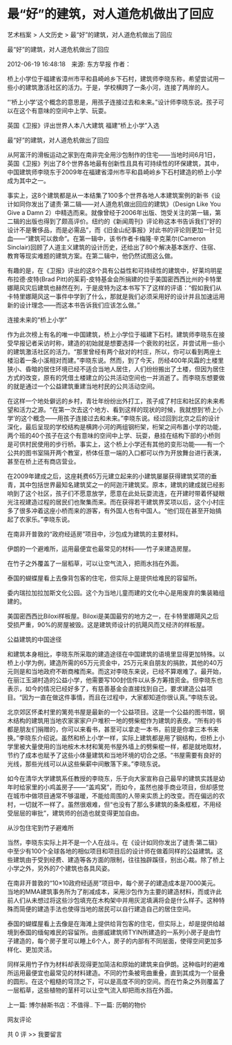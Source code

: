 # 最“好”的建筑，对人道危机做出了回应

艺术档案 > 人文历史 > 最“好”的建筑，对人道危机做出了回应

最“好”的建筑，对人道危机做出了回应

2012-06-19 16:48:18　来源: 东方早报 作者：



  桥上小学位于福建省漳州市平和县崎岭乡下石村，建筑师李晓东称，希望尝试用一些小的建筑激活社区的活力。于是，学校横跨了一条小河，连接了两岸的人。

“‘桥上小学’这个概念的意思是，用孩子连接过去和未来。”设计师李晓东说。孩子可以在这个有意味的空间中上学、玩耍。

英国《卫报》评出世界人本八大建筑 福建“桥上小学”入选

最“好”的建筑，对人道危机做出了回应

从阿富汗的滑板运动之家到在南非完全用沙包制作的住宅——当地时间6月1日，英国《卫报》列出了8个世界各地最有创新性且具有可持续性的环保建筑，其中，中国建筑师李晓东于2009年在福建省漳州市平和县崎岭乡下石村建造的桥上小学成为其中之一。

事实上，这8个建筑都是从一本结集了100多个世界各地人本建筑案例的新书《设计如同你发出了谴责·第二辑——对人道危机做出回应的建筑》（Design Like You Give a Damn 2）中精选而来。就像曾经于2006年出版、饱受关注的第一辑，第二辑的出版也得到了颇高评价。纽约的《新闻周刊》评论称这本书告诉我们“好的设计不是奢侈品，而是必需品”，而《旧金山纪事报》对此书的评论则更加一针见血——“建筑可以救命”。在第一辑中，该书作者卡梅隆·辛克莱尔(Cameron Sinclair)回顾了人道主义建筑的设计历史，还给出了80个解决基本医疗、住宿、教育等现实难题的建筑方案。在第二辑中，他仍然试图这么做。

有趣的是，在《卫报》评出的这8个具有公益性和可持续性的建筑中，好莱坞明星布拉德·皮特(Brad Pitt)的茱莉-皮特基金会所捐建的位于美国密西西比州的卡特里娜飓风灾后建筑也赫然在列，于是皮特为这本书写下了这样的评语：“假如我们从卡特里娜飓风这一事件中学到了什么，那就是我们必须采用好的设计并且加速运用新的设计理念——而这本书告诉我们应该怎么做。”

连接未来的“桥上小学”

作为此次榜上有名的唯一中国建筑，桥上小学位于福建下石村。建筑师李晓东在接受早报记者采访时称，建造的初始就是想要选择一个衰败的社区，并尝试用一些小的建筑激活社区的活力。“那里曾经有两个敌对的村庄，所以，你可以看到两座土楼沿着一条小溪相对而建。”李晓东说。然而，到了今天，历经400年风霜的土楼里狭小、昏暗的居住环境已经不适合当地人居住，人们纷纷搬出了土楼，但因为居住方式的改变，原有的凭借土楼建立的公共活动空间也一并消逝了。而李晓东想要做的就是通过一个公益建筑重建当地村民的公共活动空间。

在这样一个地处僻远的乡村，青壮年纷纷出外打工，孩子成了村庄和社区的未来希望和活力之源。“在第一次去这个地方、看到这样的现状的时候，我就想到‘桥上小学’的这个概念——用孩子连接过去和未来。”李晓东说。经过回到北京之后的设计深化，最后呈现的学校结构是横跨小河的两组钢桁架，桁架之间布置小学的功能，两个班的40个孩子在这个有意味的空间中上学、玩耍，悬挂在结构下部的小桥则是可供村民使用的步行桥。事实上，这个桥上小学还有其他的变形功能——有一个公共的图书室隔开两个教室，桥体任意一端的入口都可以作为开放舞台进行表演，甚至在桥上还有商店营业。

在2009年建成之后，这座耗费65万元建立起来的小建筑屡屡获得建筑奖项的垂青，其中包括世界最知名建筑奖之一的阿迦汗建筑奖。原本，建筑的建成就已经影响到了这个社区，孩子们不愿意放学，愿意在此处玩耍流连，在开建时带着怀疑眼光注视建造过程的居民们也聚集而来。而在获得若干建筑界奖项以后，这个小村庄多了很多冲着这座小桥而来的游客，有外国人也有中国人。“他们现在甚至开始搞起了农家乐。”李晓东说。

在南非开普敦的“政府经适房”项目中，沙包成为建筑的主要材料。

伊朗的一个避难所，运用最便宜也最常见的材料——竹子来建造房屋。





在竹子之外覆盖了一层稻草，可以让空气流入，把雨水挡在外面。

泰国的蝴蝶屋看上去像背包客的住宅，但实际上是提供给难民的容留所。

委内瑞拉加拉加斯文化公园。这个为当地儿童而建的文化中心是用废弃的集装箱组建的。

美国密西西比Biloxi样板屋。Biloxi是美国最穷的地方之一，在卡特里娜飓风之后受损严重，90%的房屋被毁。这是建筑师设计的抗飓风而又经济的样板屋。

公益建筑的中国途径

和建筑本身相比，李晓东所采取的建造途径在中国建筑的语境里显得更加特殊。以桥上小学为例，建造所需的65万元资金中，25万元来自朋友的捐款，其他的40万元则是和当地政府不断商榷而来。而这对李晓东来说，已经不算艰难了。最开始，在丽江玉湖村造的公益小学，他需要写100封信件以从多方筹措资金。但李晓东也表示，如今的情况已经好多了，有慈善基金会直接找到自己，要求建造公益项目。“因为一直在做这件事情，而且在过程中，大家都知道你很认真。”李晓东说。

北京郊区怀柔村里的篱苑书屋是最新的一个公益项目。这是一个公益的图书馆，钢木结构的建筑用当地农家家家户户堆积一地的劈柴棍作为建筑的表皮。“所有的书都是朋友们捐赠的，你可以来看书，甚至可以拿走一本书，前提是你拿三本书来换。”李晓东介绍说。虽然和桥上小学一样，实际上建筑都是用了钢结构，但桥上小学里被大量使用的当地桉木木材和篱苑书屋外墙上的劈柴棍一样，都是就地取材，节约了成本也赋予了这些小体量建筑和当地环境的切合之感。“书屋需要有良好的光线，那些光线可以从这些柴薪中间散落下来。”李晓东说。

如今在清华大学建筑系任教授的李晓东，乐于向大家宣称自己最早的建筑实践是幼年时给家里的小鸡盖房子——“盖鸡窝”，而如今，虽然也接手商业项目，但却感觉在城市中做项目通常不够温暖，不能给周围的人带来实质上的改变。而在偏远的农村，一切就不一样了。虽然很艰难，但“也没有了那么多建筑的条条框框，不用经受层层的审批”，建筑师的创造也就变得更加自由。

从沙包住宅到竹子避难所

当然，李晓东实际上并不是一个人在战斗。在《设计如同你发出了谴责·第二辑》中至少有100个全球各地的相似项目和项目后的设计师在做着同样的公益建筑。这些建筑由于受到经费、建造等各方面的限制，往往独辟蹊径，别出心裁。除了桥上小学之外，另外的7个建筑也各具风姿。

在南非开普敦的“10×10政府经适房”项目中，每个房子的建造成本是7000美元。当地的MMA建筑事务所为了削减成本，采用沙包作为主要的建造材料，而或许此前人们从未想过将这些沙包填充在木构架中并用灰泥填满将会是什么样子。这种特殊而简便的建造手法也使得当地的居民可以自行建造自己的居住空间。

泰国的蝴蝶屋看上去像是在海滩上提供给背包客的住宅，但实际上，却是提供给越境到泰国的缅甸难民的容留所。由挪威建筑师TYIN所建造的一系列小房子是由竹子建造的，每个房子里可以睡上6个人，房子的内部有不同层面，使得空间更加多样化、更加灵活。

同样采用竹子作为材料却表现得更加简洁和原始的建筑来自伊朗。这种临时的避难所运用最便宜也最常见的材料建造。不同的竹条被弯曲重叠，直到其成为一个层叠的圆形。在这个粗糙的穹顶之下，可以是高度不同的空间。而在竹条之外则覆盖了一层稻草，这些植物的茎秆可以让空气流入却把雨水挡在外面。

上一篇: 博尔赫斯书店：不值得..  下一篇: 历朝的物价   

网友评论

共 0 评 >>  我要留言
